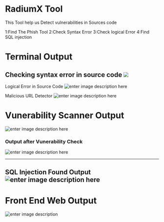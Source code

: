 # RadiumX Tool 

This Tool help us Detect vulnerabilities in Sources code

1:Find The Phish Tool
2:Check Syntax Error
3:Check logical Error
4:Find SQL injection

# Terminal Output
Checking syntax error in source code
![](https://res.cloudinary.com/dtbikpook/image/upload/v1679464965/SyntaxErrorOutput_lxgwwh.png)
-----
Logical Error in Source Code
![enter image description here](https://res.cloudinary.com/dtbikpook/image/upload/v1679464962/logicalErrorOutput_jlrbaz.png)

Malicious URL Detector
![enter image description here](https://res.cloudinary.com/dtbikpook/image/upload/v1679464963/MaliciousURLDetectorOutput_yccef7.png)

# Vunerability Scanner Output
![enter image description here](https://res.cloudinary.com/dtbikpook/image/upload/v1679464964/Vunerability_Scanner_Output_pluuar.png)

### Output after Vunerability Check
![enter image description here](https://res.cloudinary.com/dtbikpook/image/upload/v1679464516/vunerabilityOutput_mayfeg.png)

---
## SQL Injection Found Output![enter image description here](https://res.cloudinary.com/dtbikpook/image/upload/v1679464962/SqlInjectionOutput_cwxp6m.png)

# Front End Web Output
![enter image description](https://res.cloudinary.com/dtbikpook/image/upload/v1679466085/MaliciousSourceCodeDetectorOutput_uweuqz.png)